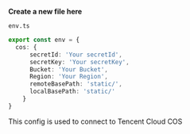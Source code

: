 **Create a new file here**

`env.ts`

```typescript
export const env = {
  cos: {
      secretId: 'Your secretId',
      secretKey: 'Your secretKey',
      Bucket: 'Your Bucket',
      Region: 'Your Region',
      remoteBasePath: 'static/',
      localBasePath: 'static/'
    }
}
```

This config is used to connect to Tencent Cloud COS
